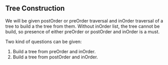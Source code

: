 ## Tree Construction

We will be given postOrder or preOrder traversal and inOrder traversal of a tree to build a the tree from them.
Without inOrder list, the tree cannot be build, so presence of either preOrder or postOrder and inOrder is a must.

Two kind of questions can be given:

1. Build a tree from preOrder and inOrder.
2. Build a tree from postOrder and inOrder.
